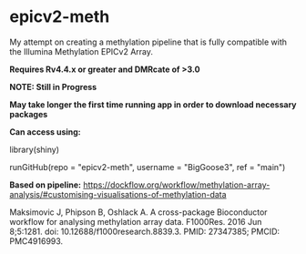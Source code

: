 # epicv2-meth
My attempt on creating a methylation pipeline that is fully compatible with the Illumina Methylation EPICv2 Array. 

**Requires Rv4.4.x or greater and DMRcate of >3.0**

**NOTE: Still in Progress**

**May take longer the first time running app in order to download necessary packages** 

**Can access using:**

library(shiny)

runGitHub(repo = "epicv2-meth", username = "BigGoose3", ref = "main")

**Based on pipeline:**
https://dockflow.org/workflow/methylation-array-analysis/#customising-visualisations-of-methylation-data

Maksimovic J, Phipson B, Oshlack A. A cross-package Bioconductor workflow for analysing methylation array data. F1000Res. 2016 Jun 8;5:1281. doi: 10.12688/f1000research.8839.3. PMID: 27347385; PMCID: PMC4916993.
